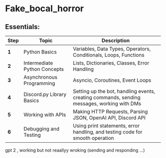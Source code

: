 # Fake_bocal_horror

## Essentials:
| **Step**                | **Topic**                           | **Description**                                                                                   |
|-------------------------|-------------------------------------|---------------------------------------------------------------------------------------------------|
| **1**                   | Python Basics                       | Variables, Data Types, Operators, Conditionals, Loops, Functions                                  |
| **2**                   | Intermediate Python Concepts        | Lists, Dictionaries, Classes, Error Handling                                                      |
| **3**                   | Asynchronous Programming           | Asyncio, Coroutines, Event Loops                                                                  |
| **4**                   | Discord.py Library Basics          | Setting up the bot, handling events, creating commands, sending messages, working with DMs         |
| **5**                   | Working with APIs                  | Making HTTP Requests, Parsing JSON, OpenAI API, Discord API                                      |
| **6**                   | Debugging and Testing              | Using print statements, error handling, and testing code for smooth operation                     |
 
gpt 2 , working but not reaallyy wroking (sending and responding ...)
